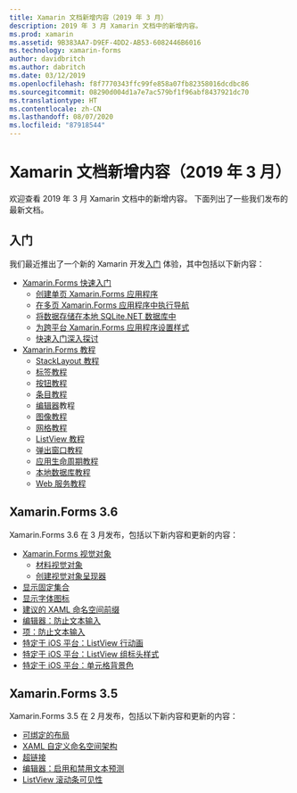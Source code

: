 ```yaml
---
title: Xamarin 文档新增内容（2019 年 3 月）
description: 2019 年 3 月 Xamarin 文档中的新增内容。
ms.prod: xamarin
ms.assetid: 9B383AA7-D9EF-4DD2-AB53-6082446B6016
ms.technology: xamarin-forms
author: davidbritch
ms.author: dabritch
ms.date: 03/12/2019
ms.openlocfilehash: f8f7770343ffc99fe858a07fb82358016dcdbc86
ms.sourcegitcommit: 08290d004d1a7e7ac579bf1f96abf8437921dc70
ms.translationtype: HT
ms.contentlocale: zh-CN
ms.lasthandoff: 08/07/2020
ms.locfileid: "87918544"
---
```

# <a name="xamarin-docs-whats-new-march-2019"></a>Xamarin 文档新增内容（2019 年 3 月）

欢迎查看 2019 年 3 月 Xamarin 文档中的新增内容。 下面列出了一些我们发布的最新文档。

## <a name="get-started"></a>入门

我们最近推出了一个新的 Xamarin 开发[入门](~/get-started/index.yml) 体验，其中包括以下新内容：

- [Xamarin.Forms 快速入门](~/get-started/quickstarts/index.md)
  - [创建单页 Xamarin.Forms 应用程序](~/get-started/quickstarts/single-page.md)
  - [在多页 Xamarin.Forms 应用程序中执行导航](~/get-started/quickstarts/multi-page.md)
  - [将数据存储在本地 SQLite.NET 数据库中](~/get-started/quickstarts/database.md)
  - [为跨平台 Xamarin.Forms 应用程序设置样式](~/get-started/quickstarts/styling.md)
  - [快速入门深入探讨](~/get-started/quickstarts/deepdive.md)
- [Xamarin.Forms 教程](~/get-started/tutorials/index.yml)
  - [StackLayout 教程](~/get-started/tutorials/stacklayout/index.yml)
  - [标签教程](~/get-started/tutorials/label/index.yml)
  - [按钮教程](~/get-started/tutorials/button/index.yml)
  - [条目教程](~/get-started/tutorials/entry/index.yml)
  - [编辑器](~/get-started/tutorials/editor/index.yml)教程
  - [图像教程](~/get-started/tutorials/image/index.yml)
  - [网格教程](~/get-started/tutorials/grid/index.yml)
  - [ListView 教程](~/get-started/tutorials/listview/index.yml)
  - [弹出窗口教程](~/get-started/tutorials/pop-ups/index.yml)
  - [应用生命周期教程](~/get-started/tutorials/app-lifecycle/index.yml)
  - [本地数据库教程](~/get-started/tutorials/local-database/index.yml)
  - [Web 服务教程](~/get-started/tutorials/web-service/index.yml)

## <a name="xamarinforms-36"></a>Xamarin.Forms 3.6

Xamarin.Forms 3.6 在 3 月发布，包括以下新内容和更新的内容：

- [Xamarin.Forms 视觉对象](~/xamarin-forms/user-interface/visual/index.md)
  - [材料视觉对象](~/xamarin-forms/user-interface/visual/material-visual.md)
  - [创建视觉对象呈现器](~/xamarin-forms/user-interface/visual/create.md)
- [显示固定集合](~/xamarin-forms/user-interface/map/pins.md#display-a-pin-collection)
- [显示字体图标](~/xamarin-forms/user-interface/text/fonts.md#display-font-icons)
- [建议的 XAML 命名空间前缀](~/xamarin-forms/xaml/custom-prefix.md)
- [编辑器：防止文本输入](~/xamarin-forms/user-interface/text/editor.md#prevent-text-entry)
- [项：防止文本输入](~/xamarin-forms/user-interface/text/entry.md#prevent-text-entry)
- [特定于 iOS 平台：ListView 行动画](~/xamarin-forms/platform/ios/listview-row-animations.md)
- [特定于 iOS 平台：ListView 组标头样式](~/xamarin-forms/platform/ios/listview-group-header-style.md)
- [特定于 iOS 平台：单元格背景色](~/xamarin-forms/platform/ios/cell-background-color.md)

## <a name="xamarinforms-35"></a>Xamarin.Forms 3.5

Xamarin.Forms 3.5 在 2 月发布，包括以下新内容和更新的内容：

- [可绑定的布局](~/xamarin-forms/user-interface/layouts/bindable-layouts.md)
- [XAML 自定义命名空间架构](~/xamarin-forms/xaml/custom-namespace-schemas.md)
- [超链接](~/xamarin-forms/user-interface/text/label.md#hyperlinks)
- [编辑器：启用和禁用文本预测](~/xamarin-forms/user-interface/text/editor.md#enable-and-disable-text-prediction)
- [ListView 滚动条可见性](~/xamarin-forms/user-interface/listview/customizing-list-appearance.md#scrollbar-visibility)
